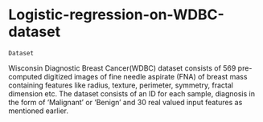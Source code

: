 # Logistic-regression-on-WDBC-dataset
```
Dataset 

```
Wisconsin Diagnostic Breast Cancer(WDBC) dataset consists of 569 pre-computed digitized images of fine needle aspirate (FNA) of breast mass containing features like radius, texture, perimeter, symmetry, fractal dimension etc. The dataset consists of an ID for each sample, diagnosis in the form of ‘Malignant’ or ‘Benign’ and 30 real valued input features as mentioned earlier.
